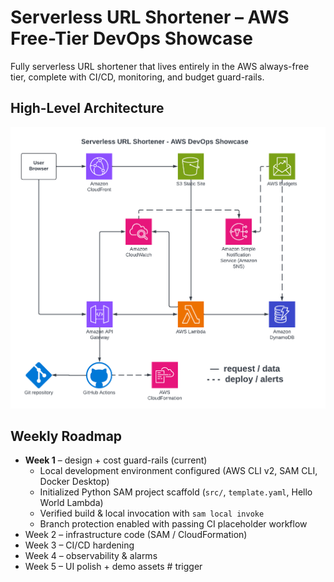 # Serverless URL Shortener – AWS Free-Tier DevOps Showcase

Fully serverless URL shortener that lives entirely in the AWS always-free tier, complete with CI/CD, monitoring, and budget guard-rails.

## High-Level Architecture
![Architecture](docs/architecture.png)

## Weekly Roadmap
- **Week 1** – design + cost guard-rails (current)
  - Local development environment configured (AWS CLI v2, SAM CLI, Docker Desktop)
  - Initialized Python SAM project scaffold (`src/`, `template.yaml`, Hello World Lambda)
  - Verified build & local invocation with `sam local invoke`
  - Branch protection enabled with passing CI placeholder workflow
- Week 2 – infrastructure code (SAM / CloudFormation)
- Week 3 – CI/CD hardening
- Week 4 – observability & alarms
- Week 5 – UI polish + demo assets # trigger
